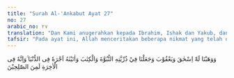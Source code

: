 ```yaml
---
title: "Surah Al-'Ankabut Ayat 27"
no: 27
arabic_no: ٢٧
translation: "Dan Kami anugerahkan kepada Ibrahim, Ishak dan Yakub, dan Kami jadikan kenabian dan kitab kepada keturunannya, dan Kami berikan kepadanya balasannya di dunia; dan sesungguhnya dia di akhirat, termasuk orang yang saleh. "
tafsir: "Pada ayat ini, Allah menceritakan beberapa nikmat yang telah dianugerahkan Allah kepada Ibrahim di dunia dan akhirat sebagai imbalan dari keikhlasan beliau dalam beramal. Nikmat karunia tersebut adalah antara lain:\n\na. Ibrahim dikaruniai putra bernama Ishak. Ishak kelak dikaruniai putra yang bernama Yakub. Keduanya diangkat menjadi nabi, firman Allah:\n\nMaka ketika dia (Ibrahim) sudah menjauhkan diri dari mereka dan dari apa yang mereka sembah selain Allah, Kami anugerahkan kepadanya Ishak dan Yakub. Dan masing-masing Kami angkat menjadi nabi. (Maryam/19: 49) \n\nPada ayat lain diterangkan pula:\n\nDan Kami menganugerahkan kepadanya (Ibrahim) Ishak dan Yakub, sebagai suatu anugerah. Dan masing-masing Kami jadikan orang yang saleh. (al-Anbiya'/21: 72)\n\nKetinggian derajat Ibrahim, Ishak, dan Yakub pernah pula ditegas-kan oleh Rasulullah dalam sabdanya:\n\nSesungguhnya orang yang dikatakan mulia adalah anak dari orang mulia, anak dari orang yang mulia, anak dari orang yang mulia, yaitu Yusuf bin Yakub bin Ishak bin Ibrahim. (Riwayat al-Bukhari dan Muslim dari Abu Hurairah)\n\nb. Dari garis keturunan anak cucu Ibrahim, lahir orang-orang yang mendapat derajat nubuwwah (kenabian) dengan memperoleh wahyu. Dari anak beliau Ishak lahir Yakub, Yusuf, dan Isa dan dari Ismail lahir Nabi Muhammad.\n\nc. Dianugerahkan kepada Ibrahim pahala di dunia. Para ahli tafsir menerangkan makna \"pahala di dunia\" di sini ialah keturunan yang banyak mengubah keyakinan pengikutnya dari bangsa yang sesat menjadi bangsa yang memperoleh hidayah. Dari kalangan keturunannya, banyak yang memperoleh derajat kenabian. Nama Ibrahim disebut dalam ucapan selamat ketika mengerjakan salat, dan namanya terkenal sebagai \"bapak para nabi\", di mana sebelumnya dia seorang laki-laki yang tidak begitu banyak dikenal. Ini ditegaskan Allah dalam ayat yang berbunyi:\n\nMereka berkata, \"Siapakah yang melakukan (perbuatan) ini terhadap tuhan-tuhan kami? Sungguh, dia termasuk orang yang zalim.\" Mereka (yang lain) berkata, \"Kami mendengar ada seorang pemuda yang mencela (berhala-berhala ini), namanya Ibrahim.\" (al-Anbiya'/21: 59-60) \n\nNabi Ibrahim adalah satu-satunya nabi yang memperoleh gelar \"Khalilullah\" (kekasih Allah).\n\nd. Pada hari Kiamat, Ibrahim dimasukkan dalam barisan orang-orang saleh. Maksudnya disempurnakan untuknya pahala kebaikan dan ketakwaan. Juga disempurnakan pahalanya dengan memberikan bermacam-macam kelebihan. Lebih dari itu, ia memperoleh kemenangan dengan mencapai beberapa derajat yang tinggi di sisi Tuhan semesta alam.\n\nRingkasnya Allah telah menganugerahkan kepada Ibrahim berbagai macam kebahagiaan dunia dan akhirat."
---
```

وَوَهَبْنَا لَهٗٓ اِسْحٰقَ وَيَعْقُوْبَ وَجَعَلْنَا فِيْ ذُرِّيَّتِهِ النُّبُوَّةَ وَالْكِتٰبَ وَاٰتَيْنٰهُ اَجْرَهٗ فِى الدُّنْيَا ۚوَاِنَّهٗ فِى الْاٰخِرَةِ لَمِنَ الصّٰلِحِيْنَ 